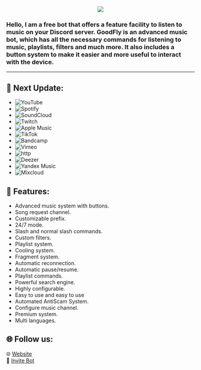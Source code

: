 <center><img src="https://capsule-render.vercel.app/api?type=waving&color=gradient&height=150&section=header&text=GoodFly Advanced Music&fontSize=80&fontAlignY=35&animation=twinkling&fontColor=gradient" /></center>

<h3>Hello, I am a free bot that offers a feature facility to listen to music on your Discord server. GoodFly is an advanced music bot, which has all the necessary commands for listening to music, playlists, filters and much more.
It also includes a button system to make it easier and more useful to interact with the device.</h3>
<hr>

## 📌 Next Update:

-   ![YouTube](https://img.shields.io/badge/YouTube-FF0000?style=plastic&logo=youtube&logoColor=white)
-   ![Spotify](https://img.shields.io/badge/Spotify-1ED760?style=plastic&logo=spotify&logoColor=white)
-   ![SoundCloud](https://img.shields.io/badge/SoundCloud-FF3300?style=plastic&logo=soundcloud&logoColor=white)
-   ![Twitch](https://img.shields.io/badge/Twitch-9146FF?style=plastic&logo=twitch&logoColor=white)
-   ![Apple Music](https://img.shields.io/badge/Apple%20Music-000000?style=plastic&logo=apple-music&logoColor=white)
-   ![TikTok](https://img.shields.io/badge/TikTok-FF2D55?style=plastic&logo=tiktok&logoColor=white)
-   ![Bandcamp](https://img.shields.io/badge/Bandcamp-629AA9?style=plastic&logo=bandcamp&logoColor=white)
-   ![Vimeo](https://img.shields.io/badge/Vimeo-1AB7EA?style=plastic&logo=vimeo&logoColor=white)
-   ![http](https://img.shields.io/badge/http-FFA500?style=plastic&logo=http&logoColor=white)
-   ![Deezer](https://img.shields.io/badge/Deezer-FF0000?style=plastic&logo=deezer&logoColor=white)
-   ![Yandex Music](https://img.shields.io/badge/Yandex%20Music-FF0066?style=plastic&logo=yandex-music&logoColor=white)
-   ![Mixcloud](https://img.shields.io/badge/Mixcloud-51C4D3?style=plastic&logo=mixcloud&logoColor=white)

## 💎 Features:

- Advanced music system with buttons.
- Song request channel.
- Customizable prefix.
- 24/7 mode.
- Slash and normal slash commands.
- Custom filters.
- Playlist system.
- Cooling system.
- Fragment system.
- Automatic reconnection.
- Automatic pause/resume.
- Playlist commands.
- Powerful search engine.
- Highly configurable.
- Easy to use and easy to use
- Automated AntiScam System.
- Configure music channel.
- Premium system.
- Multi languages.

## 🌐 Follow us:

🌐 [Website](https://goodfly.ar/)
<br>
🔗 [Invite Bot](https://discord.com/oauth2/authorize?client_id=881631194008145940&scope=bot&permissions=285618564112)
